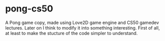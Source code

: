 # pong-cs50

A Pong game copy, made using Love2D game engine and CS50 gamedev lectures. 
Later on I think to modify it into something interesting. First of all, at least
to make the stucture of the code simpler to understand.
